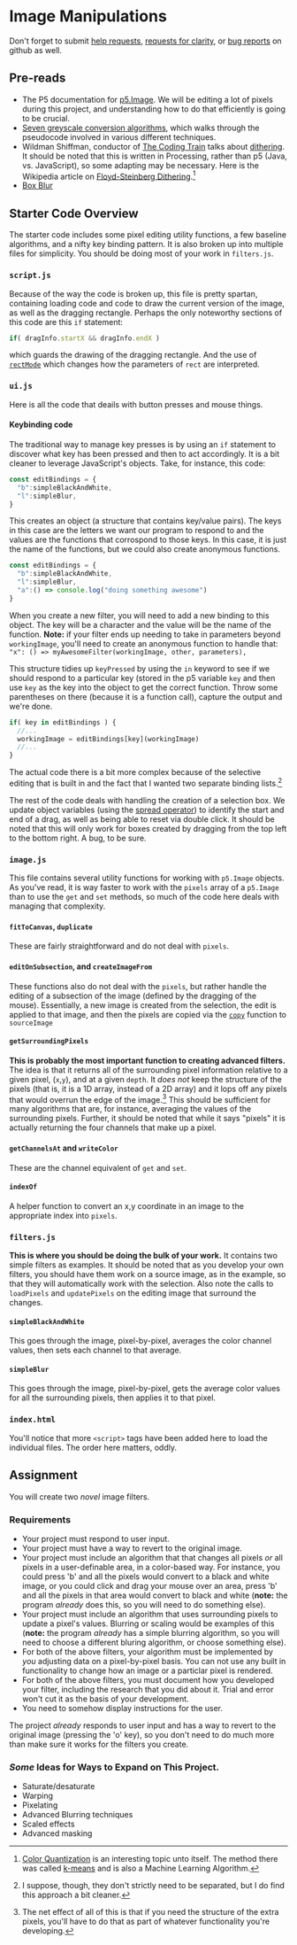 # Image Manipulations

Don't forget to submit [help requests](https://github.com/CS-at-GA/APCSP-02-ImageManipulations/issues/new?assignees=gajoswald&labels=help+wanted&template=help-request.md&title=Help+Request), [requests for clarity](https://github.com/CS-at-GA/APCSP-02-ImageManipulations/issues/new?assignees=gajoswald&labels=documentation&template=request-for-clarity.md&title=Request+for+Clarity), or [bug reports](https://github.com/CS-at-GA/APCSP-02-ImageManipulations/issues/new?assignees=gajoswald&labels=bug&template=bug_report.md&title=) on github as well.

## Pre-reads
* The P5 documentation for [p5.Image](https://p5js.org/reference/#/p5.Image). We will be editing a lot of pixels during this project, and understanding how to do that efficiently is going to be crucial. 
* [Seven greyscale conversion algorithms](https://tannerhelland.com/2011/10/01/grayscale-image-algorithm-vb6.html), which walks through the pseudocode involved in various different techniques. 
* Wildman Shiffman, conductor of [The Coding Train](https://thecodingtrain.com/) talks about [dithering](https://www.youtube.com/watch?v=0L2n8Tg2FwI). It should be noted that this is written in Processing, rather than p5 (Java, vs. JavaScript), so some adapting may be necessary. Here is the Wikipedia article on [Floyd-Steinberg Dithering](https://en.wikipedia.org/wiki/Floyd%E2%80%93Steinberg_dithering).[^1]
* [Box Blur](https://en.wikipedia.org/wiki/Box_blur)

## Starter Code Overview

The starter code includes some pixel editing utility functions, a few baseline algorithms, and a nifty key binding pattern. It is also broken up into multiple files for simplicity. You should be doing most of your work in `filters.js`. 

### `script.js`

Because of the way the code is broken up, this file is pretty spartan, containing loading code and code to draw the current version of the image, as well as the dragging rectangle. Perhaps the only noteworthy sections of this code are this `if` statement: 
```javascript
if( dragInfo.startX && dragInfo.endX ) 
```
which guards the drawing of the dragging rectangle. And the use of [`rectMode`](https://p5js.org/reference/#/p5/rectMode) which changes how the parameters of `rect` are interpreted. 

### `ui.js`

Here is all the code that deails with button presses and mouse things. 

#### Keybinding code

The traditional way to manage key presses is by using an `if` statement to discover what key has been pressed and then to act accordingly. It is a bit cleaner to leverage JavaScript's objects. Take, for instance, this code:

```javascript
const editBindings = {
  "b":simpleBlackAndWhite,
  "l":simpleBlur,
}
```

This creates an object (a structure that contains key/value pairs). The keys in this case are the letters we want our program to respond to and the values are the functions that corrospond to those keys. In this case, it is just the name of the functions, but we could also create anonymous functions. 

```javascript
const editBindings = {
  "b":simpleBlackAndWhite,
  "l":simpleBlur,
  "a":() => console.log("doing something awesome")
}
```

When you create a new filter, you will need to add a new binding to this object. The key will be a character and the value will be the name of the function. **Note:** if your filter ends up needing to take in parameters beyond `workingImage`, you'll need to create an anonymous function to handle that: `"x": () => myAwesomeFilter(workingImage, other, parameters),`

This structure tidies up `keyPressed` by using the `in` keyword to see if we should respond to a particular key (stored in the p5 variable `key` and then use `key` as the key into the object to get the correct function. Throw some parentheses on there (because it is a function call), capture the output and we're done.  

```javascript
if( key in editBindings ) {
  //...
  workingImage = editBindings[key](workingImage)   
  //...
}
```

The actual code there is a bit more complex because of the selective editing that is built in and the fact that I wanted two separate binding lists.[^2]

The rest of the code deals with handling the creation of a selection box. We update object variables (using the [spread operator](https://developer.mozilla.org/en-US/docs/Web/JavaScript/Reference/Operators/Spread_syntax)) to identify the start and end of a drag, as well as being able to reset via double click. It should be noted that this will only work for boxes created by dragging from the top left to the bottom right. A bug, to be sure. 

### `image.js`

This file contains several utility functions for working with `p5.Image` objects. As you've read, it is way faster to work with the `pixels` array of a `p5.Image` than to use the `get` and `set` methods, so much of the code here deals with managing that complexity. 

#### `fitToCanvas`, `duplicate`

These are fairly straightforward and do not deal with `pixels`. 

#### `editOnSubsection`, and `createImageFrom` 

These functions also do not deal with the `pixels`, but rather handle the editing of a subsection of the image (defined by the dragging of the mouse). Essentially, a new image is created from the selection, the edit is applied to that image, and then the pixels are copied via the [`copy`](https://p5js.org/reference/#/p5.Image/copy) function to `sourceImage`


#### `getSurroundingPixels`

**This is probably the most important function to creating advanced filters.** The idea is that it returns all of the surrounding pixel information relative to a given pixel, (`x`,`y`), and at a given `depth`. It _does not_ keep the structure of the pixels (that is, it is a 1D array, instead of a 2D array) and it lops off any pixels that would overrun the edge of the image.[^3] This should be sufficient for many algorithms that are, for instance, averaging the values of the surrounding pixels. Further, it should be noted that while it says "pixels" it is actually returning the four channels that make up a pixel. 

#### `getChannelsAt` and `writeColor`

These are the channel equivalent of `get` and `set`. 

#### `indexOf`

A helper function to convert an x,y coordinate in an image to the appropriate index into `pixels`. 

### `filters.js`

**This is where you should be doing the bulk of your work.** It contains two simple filters as examples. It should be noted that as you develop your own filters, you should have them work on a source image, as in the example, so that they will automatically work with the selection. Also note the calls to `loadPixels` and `updatePixels` on the editing image that surround the changes.

#### `simpleBlackAndWhite`

This goes through the image, pixel-by-pixel, averages the color channel values, then sets each channel to that average. 

#### `simpleBlur`

This goes through the image, pixel-by-pixel, gets the average color values for all the surrounding pixels, then applies it to that pixel.

### `index.html`

You'll notice that more `<script>` tags have been added here to load the individual files. The order here matters, oddly. 

## Assignment

You will create two _novel_ image filters. 

### Requirements
* Your project must respond to user input.
* Your project must have a way to revert to the original image. 
* Your project must include an algorithm that that changes all pixels _or_ all pixels in a user-definable area, in a color-based way. For instance, you could press 'b' and all the pixels would convert to a black and white image, or you could click and drag your mouse over an area, press 'b' and all the pixels in that area would convert to black and white (**note:** the program _already_ does this, so you will need to do something else). 
* Your project must include an algorithm that uses surrounding pixels to update a pixel's values. Blurring or scaling would be examples of this (**note:** the program _already_ has a simple blurring algorithm, so you will need to choose a different bluring algorithm, or choose something else). 
* For both of the above filters, your algorithm must be implemented by *you* adjusting data on a pixel-by-pixel basis. You can not use any built in functionality to change how an image or a particlar pixel is rendered.
* For both of the above filters, you must document how you developed your filter, including the research that you did about it. Trial and error won't cut it as the basis of your development.
* You need to somehow display instructions for the user. 

The project _already_ responds to user input and has a way to revert to the original image (pressing the 'o' key), so you don't need to do much more than make sure it works for the filters you create. 

### _Some_ Ideas for Ways to Expand on This Project. 
* Saturate/desaturate
* Warping
* Pixelating 
* Advanced Blurring techniques
* Scaled effects
* Advanced masking

[^1]: [Color Quantization](https://en.wikipedia.org/wiki/Color_quantization) is an interesting topic unto itself.  The method there was called [k-means](https://www.nvidia.com/en-us/glossary/data-science/k-means/) and is also a Machine Learning Algorithm. 
[^2]: I suppose, though, they don't strictly need to be separated, but I do find this approach a bit cleaner. 
[^3]: The net effect of all of this is that if you need the structure of the extra pixels, you'll have to do that as part of whatever functionality you're developing. 